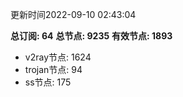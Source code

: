 更新时间2022-09-10 02:43:04

**总订阅: 64**
**总节点: 9235**
**有效节点: 1893**
- v2ray节点: 1624
- trojan节点: 94
- ss节点: 175
